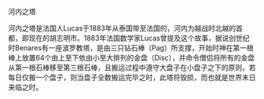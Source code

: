 河内之塔

河内之塔是法国人Lucas于1883年从泰国带至法国的，河内为越战时北越的首都，即现在的胡志明市。1883年法国数学家Lucas曾提及这个故事，据说创世纪时Benares有一座波罗教塔，是由三只钻石棒（Pag）所支撑，开始时神在第一根棒上放置64个由上至下依由小至大排列的金盘（Disc），并命令僧侣将所有的金盘从第一根石棒移至第三根石棒，且搬运过程中遵守大盘子在小盘子之下的原则，若每日仅搬一个盘子，则当盘子全数搬运完毕之时，此塔将毁损，而也就是世界末日来临之时。